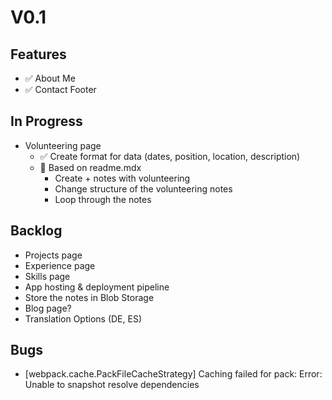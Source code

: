 # V0.1

## Features

- ✅ About Me
- ✅ Contact Footer

## In Progress

- Volunteering page
    - ✅ Create format for data (dates, position, location, description)
    - 🚧 Based on readme.mdx
        - Create + notes with volunteering
        - Change structure of the volunteering notes
        - Loop through the notes

## Backlog

- Projects page
- Experience page
- Skills page
- App hosting & deployment pipeline
- Store the notes in Blob Storage
- Blog page?
- Translation Options (DE, ES)

## Bugs

- [webpack.cache.PackFileCacheStrategy] Caching failed for pack: Error: Unable to snapshot resolve dependencies